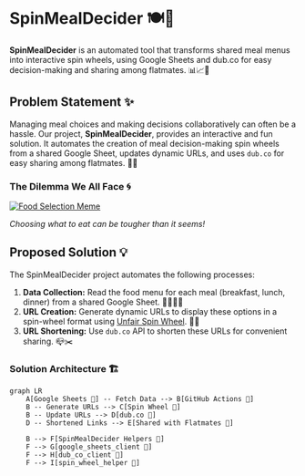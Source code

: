 # SpinMealDecider 🍽️🎡

**SpinMealDecider** is an automated tool that transforms shared meal menus into interactive spin wheels, using Google Sheets and dub.co for easy decision-making and sharing among flatmates. 📊📈🔗

## Problem Statement ✨

Managing meal choices and making decisions collaboratively can often be a hassle. Our project, **SpinMealDecider**, provides an interactive and fun solution. It automates the creation of meal decision-making spin wheels from a shared Google Sheet, updates dynamic URLs, and uses `dub.co` for easy sharing among flatmates. 🤝📝

### The Dilemma We All Face 🌀

[![Food Selection Meme](https://img.youtube.com/vi/IJqocn5KoKk/0.jpg)](https://www.youtube.com/watch?v=IJqocn5KoKk)

_Choosing what to eat can be tougher than it seems!_

## Proposed Solution 💡

The SpinMealDecider project automates the following processes:

1. **Data Collection:** Read the food menu for each meal (breakfast, lunch, dinner) from a shared Google Sheet. 📄🍳🥗🍛
2. **URL Creation:** Generate dynamic URLs to display these options in a spin-wheel format using [Unfair Spin Wheel](https://unfair.spin-wheel.click). 🔄🌐
3. **URL Shortening:** Use `dub.co` API to shorten these URLs for convenient sharing. 📪✂️

### Solution Architecture 🏗️

```mermaid
graph LR
    A[Google Sheets 📄] -- Fetch Data --> B[GitHub Actions 🤖]
    B -- Generate URLs --> C[Spin Wheel 🎡]
    B -- Update URLs --> D[dub.co 🔗]
    D -- Shortened Links --> E[Shared with Flatmates 👥]

    B --> F[SpinMealDecider Helpers 🔧]
    F --> G[google_sheets_client 📄]
    F --> H[dub_co_client 🔗]
    F --> I[spin_wheel_helper 🎡]
```
